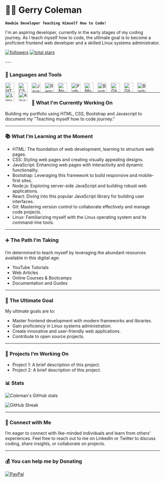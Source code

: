 # 🏄‍♂️ Gerry Coleman

**`Newbie Developer Teaching Himself How to Code!`**

I'm an aspiring developer, currently in the early stages of my coding journey. As I teach myself how to code, the ultimate goal is to become a proficient frontend web developer and a skilled Linux systems administrator.

<p align="left"> 
      <a href="https://github.com/gerrycoleman?tab=followers">
         <img alt="followers" title="Follow me on Github" src="https://custom-icon-badges.demolab.com/github/followers/gerrycoleman?color=236ad3&labelColor=1155ba&style=for-the-badge&logo=person-add&label=Follow&logoColor=white"/></a>
      <a href="https://github.com/gerrycoleman??tab=repositories&sort=stargazers">
         <img alt="total stars" title="Total stars on GitHub" src="https://custom-icon-badges.demolab.com/github/stars/gerrycoleman??color=55960c&style=for-the-badge&labelColor=488207&logo=star"/></a>
   </p>
---

### 🧰 Languages and Tools
<img align="left" alt="HTML" width="30px" style="padding-right:10px;" src="https://cdn.jsdelivr.net/gh/devicons/devicon/icons/html5/html5-plain.svg" />
<img align="left" alt="CSS" width="30px" style="padding-right:10px;" src="https://cdn.jsdelivr.net/gh/devicons/devicon/icons/css3/css3-plain.svg" />
<img align="left" alt="JavaScript" width="30px" style="padding-right:10px;" src="https://cdn.jsdelivr.net/gh/devicons/devicon/icons/javascript/javascript-plain.svg" />
<img align="left" alt="React" width="30px" style="padding-right:10px;" src="https://cdn.jsdelivr.net/gh/devicons/devicon/icons/react/react-original.svg" />
<img align="left" alt="NodeJS" width="30px" style="padding-right:10px;" src="https://cdn.jsdelivr.net/gh/devicons/devicon/icons/nodejs/nodejs-original.svg" />
<img align="left" alt="Python" width="30px" style="padding-right:10px;" src="https://cdn.jsdelivr.net/gh/devicons/devicon/icons/python/python-plain.svg" />
<img align="left" alt="MongoDB" width="30px" style="padding-right:10px;" src="https://cdn.jsdelivr.net/gh/devicons/devicon/icons/mongodb/mongodb-plain.svg" />
<img align="left" alt="Bootstrap" width="30px" style="padding-right:10px;" src="https://cdn.jsdelivr.net/gh/devicons/devicon/icons/bootstrap/bootstrap-plain.svg" />
<img align="left" alt="Git" width="30px" style="padding-right:10px;" src="https://cdn.jsdelivr.net/gh/devicons/devicon/icons/git/git-original.svg" />
<img align="left" alt="GitHub" width="30px" style="padding-right:10px;" src="https://cdn.jsdelivr.net/gh/devicons/devicon/icons/github/github-original.svg" />
<img align="left" alt="Bash" width="30px" style="padding-right:10px;" src="https://cdn.jsdelivr.net/gh/devicons/devicon/icons/bash/bash-original.svg" />
<img align="left" alt="Linux" width="30px" style="padding-right:10px;" src="https://cdn.jsdelivr.net/gh/devicons/devicon/icons/linux/linux-original.svg" />
<img align="left" alt="Azure" width="30px" style="padding-right:10px;" src="https://cdn.jsdelivr.net/gh/devicons/devicon/icons/azure/azure-original.svg" />
<br />

---
### 🔭 What I'm Currently Working On
Building my portfolio using HTML, CSS, Bootstrap and Javascript to document my "Teaching myself how to code journey."

---
### 📚 What I’m Learning at the Moment</h3>
  - HTML: The foundation of web development, learning to structure web pages.
  - CSS: Styling web pages and creating visually appealing designs.
  - JavaScript: Enhancing web pages with interactivity and dynamic functionality.
  - Bootstrap: Leveraging this framework to build responsive and mobile-first sites.
  - Node.js: Exploring server-side JavaScript and building robust web applications.
  - React: Diving into this popular JavaScript library for building user interfaces.
  - Git: Mastering version control to collaborate effectively and manage code projects.
  - Linux: Familiarizing myself with the Linux operating system and its command-line tools.

---
### ✈️ The Path I’m Taking
I’m determined to teach myself by leveraging the abundant resources available in this digital age:
  - YouTube Tutorials
  - Web Articles
  - Online Courses & Bootcamps
  - Documentation and Guides

---
### 🎯 The Ultimate Goal
My ultimate goals are to:
  - Master frontend development with modern frameworks and libraries.
  - Gain proficiency in Linux systems administration.
  - Create innovative and user-friendly web applications.
  - Contribute to open source projects.	

---
<!--
### 🧰 Tools and Technologies
  - Frontend: HTML, CSS, JavaScript, React, Bootstrap
  - Backend: Node.js
  - Version Control: Git
  - Operating Systems: Linux
-->
### 🔬 Projects I’m Working On
  - Project 1: A brief description of this project.
  - Project 2: A brief description of this project.
</p></summary>

### 📊 Stats

![Coleman's GitHub stats](https://github-readme-stats.vercel.app/api?username=gerrycoleman&show_icons=true&theme=gruvbox)

![GitHub Streak](https://streak-stats.demolab.com?user=gerrycoleman&theme=gruvbox&border_radius=4.5)

---
### 🔗 Connect with Me
I’m eager to connect with like-minded individuals and learn from others’ experiences. Feel free to reach out to me on LinkedIn or Twitter to discuss coding, share insights, or collaborate on projects.

---
### 💰 You can help me by Donating
  [![PayPal](https://img.shields.io/badge/PayPal-00457C?style=for-the-badge&logo=paypal&logoColor=white)](https://paypal.me/gerrycolemann@outlook.com)
